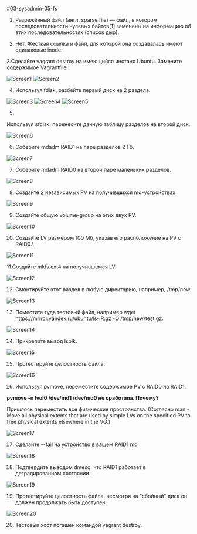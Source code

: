 #03-sysadmin-05-fs

1. Разрежённый файл (англ. sparse file) — файл, в котором последовательности нулевых байтов[1] заменены на информацию об этих последовательностях (список дыр).

2. Нет. Жесткая ссылка и файл, для которой она создавалась имеют одинаковые inode.

3.Сделайте vagrant destroy на имеющийся инстанс Ubuntu. Замените содержимое Vagrantfile.

![Screen1](https://github.com/emilsuleymanov/devops-netology/blob/main/03-sysadmin-05-fs/screen1.png)
![Screen2](https://github.com/emilsuleymanov/devops-netology/blob/main/03-sysadmin-05-fs/screen2.png)

4. Используя fdisk, разбейте первый диск на 2 раздела.

![Screen3](https://github.com/emilsuleymanov/devops-netology/blob/main/03-sysadmin-05-fs/screen3.png)
![Screen4](https://github.com/emilsuleymanov/devops-netology/blob/main/03-sysadmin-05-fs/screen4.png)
![Screen5](https://github.com/emilsuleymanov/devops-netology/blob/main/03-sysadmin-05-fs/screen5.png)

5.
Используя sfdisk, перенесите данную таблицу разделов на второй диск.

![Screen6](https://github.com/emilsuleymanov/devops-netology/blob/main/03-sysadmin-05-fs/screen6.png)

6. Соберите mdadm RAID1 на паре разделов 2 Гб.

![Screen7](https://github.com/emilsuleymanov/devops-netology/blob/main/03-sysadmin-05-fs/screen7.png)

7. Соберите mdadm RAID0 на второй паре маленьких разделов.

![Screen8](https://github.com/emilsuleymanov/devops-netology/blob/main/03-sysadmin-05-fs/screen8.png)

8. Создайте 2 независимых PV на получившихся md-устройствах.

![Screen9](https://github.com/emilsuleymanov/devops-netology/blob/main/03-sysadmin-05-fs/screen9.png)

9. Создайте общую volume-group на этих двух PV.

![Screen10](https://github.com/emilsuleymanov/devops-netology/blob/main/03-sysadmin-05-fs/screen10.png)

10. Создайте LV размером 100 Мб, указав его расположение на PV с RAID0.\

![Screen11](https://github.com/emilsuleymanov/devops-netology/blob/main/03-sysadmin-05-fs/screen11.png)

11.Создайте mkfs.ext4 на получившемся LV.

![Screen12](https://github.com/emilsuleymanov/devops-netology/blob/main/03-sysadmin-05-fs/screen12.png)

12. Смонтируйте этот раздел в любую директорию, например, /tmp/new.

![Screen13](https://github.com/emilsuleymanov/devops-netology/blob/main/03-sysadmin-05-fs/screen13.png)

13. Поместите туда тестовый файл, например wget https://mirror.yandex.ru/ubuntu/ls-lR.gz -O /tmp/new/test.gz.

![Screen14](https://github.com/emilsuleymanov/devops-netology/blob/main/03-sysadmin-05-fs/screen14.png)

14. Прикрепите вывод lsblk.

![Screen15](https://github.com/emilsuleymanov/devops-netology/blob/main/03-sysadmin-05-fs/screen15.png)

15. Протестируйте целостность файла.

![Screen16](https://github.com/emilsuleymanov/devops-netology/blob/main/03-sysadmin-05-fs/screen16.png)

16. Используя pvmove, переместите содержимое PV с RAID0 на RAID1.

**pvmove -n lvol0 /dev/md1 /dev/md0 не сработала. Почему?**

Пришлось переместить все физические пространства. (Согласно man - Move all physical extents that are used by simple LVs on the specified PV to free physical
extents elsewhere in the VG.)

![Screen17](https://github.com/emilsuleymanov/devops-netology/blob/main/03-sysadmin-05-fs/screen17.png)

17. Сделайте --fail на устройство в вашем RAID1 md

![Screen18](https://github.com/emilsuleymanov/devops-netology/blob/main/03-sysadmin-05-fs/screen18.png)

18. Подтвердите выводом dmesg, что RAID1 работает в деградированном состоянии.

![Screen19](https://github.com/emilsuleymanov/devops-netology/blob/main/03-sysadmin-05-fs/screen19.png)

19. Протестируйте целостность файла, несмотря на "сбойный" диск он должен продолжать быть доступен.

![Screen20](https://github.com/emilsuleymanov/devops-netology/blob/main/03-sysadmin-05-fs/screen20.png)

20. Тестовый хост погашен командой  vagrant destroy.

